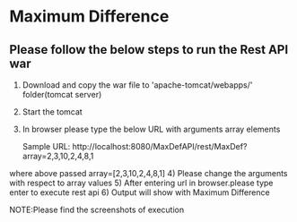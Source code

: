 # Maximum Difference

Please follow the below steps to run the Rest API war
----------------------------------------------------

1) Download and copy the war file to 'apache-tomcat/webapps/' folder(tomcat server)
2) Start the tomcat
3) In browser please type the below URL with arguments array elements

    Sample URL:  http://localhost:8080/MaxDefAPI/rest/MaxDef?array=2,3,10,2,4,8,1

  where above passed array=[2,3,10,2,4,8,1]
4) Please change the arguments with respect to array values
5) After entering url in browser.please type enter to execute rest api
6) Output will show with Maximum Difference

NOTE:Please find the screenshots of execution
